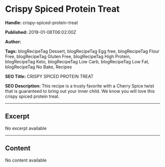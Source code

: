 # Crispy Spiced Protein Treat

**Handle:** crispy-spiced-protein-treat

**Published:** 2019-01-08T06:02:00Z

**Author:**  

**Tags:** blogRecipeTag Dessert, blogRecipeTag Egg free, blogRecipeTag Flour Free, blogRecipeTag Gluten Free, blogRecipeTag High Protein, blogRecipeTag Keto, blogRecipeTag Low Carb, blogRecipeTag Low Fat, blogRecipeTag No Bake, Recipes

**SEO Title:** CRISPY SPICED PROTEIN TREAT

**SEO Description:** This recipe is a trusty favorite with a Cherry Spice twist that is guaranteed to bring out your inner child. We know you will love this crispy spiced protein treat.

---

## Excerpt

No excerpt available

---

## Content

No content available

